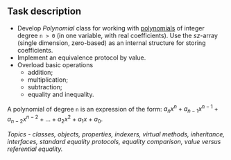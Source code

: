 ## Task description ## 

- Develop *Polynomial* class for working with [polynomials](http://www.berkeleycitycollege.edu/wp/wjeh/files/2015/01/algebra_note_polynomial.pdf) of integer degree `n > 0` (in one variable, with real coefficients). Use the *sz*-array (single dimension, zero-based) as an internal structure for storing coefficients.   
- Implement an equivalence protocol by value.   
- Overload basic operations   
   - addition;   
   - multiplication;   
   - subtraction;   
   - equality and inequality. 

A polynomial of degree `n` is an expression of the form: $`a_nx^n + a_{n−1}x^{n-1}+a_{n−2}x^{n−2}+...+a_2x^2+a_1x+a_0`$.

*Topics - classes, objects, properties, indexers, virtual methods, inheritance, interfaces, standard equality protocols, equality comparison, value versus referential equality.*